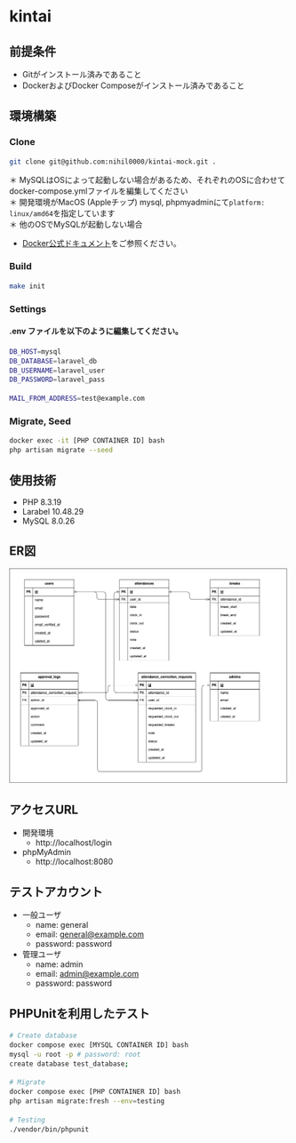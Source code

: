 # kintai

## 前提条件
- Gitがインストール済みであること
- DockerおよびDocker Composeがインストール済みであること

## 環境構築

### Clone
```bash
git clone git@github.com:nihil0000/kintai-mock.git .
```

＊ MySQLはOSによって起動しない場合があるため、それぞれのOSに合わせてdocker-compose.ymlファイルを編集してください \
＊ 開発環境がMacOS (Appleチップ) mysql, phpmyadminにて`platform: linux/amd64`を指定しています \
＊ 他のOSでMySQLが起動しない場合
- [Docker公式ドキュメント](https://docs.docker.com/)をご参照ください。

### Build
```bash
make init
```

### Settings
#### .env ファイルを以下のように編集してください。
```bash
DB_HOST=mysql
DB_DATABASE=laravel_db
DB_USERNAME=laravel_user
DB_PASSWORD=laravel_pass

MAIL_FROM_ADDRESS=test@example.com
```

### Migrate, Seed
```bash
docker exec -it [PHP CONTAINER ID] bash
php artisan migrate --seed
```

## 使用技術
- PHP 8.3.19
- Larabel 10.48.29
- MySQL 8.0.26

## ER図
<img src="docs/er-diagram.png" alt="ER図" width="500">

## アクセスURL
- 開発環境
    - http://localhost/login
- phpMyAdmin
    - http://localhost:8080

## テストアカウント
- 一般ユーザ
   - name: general
   - email: general@example.com
   - password: password
- 管理ユーザ
   - name: admin
   - email: admin@example.com
   - password: password

## PHPUnitを利用したテスト
```bash
# Create database
docker compose exec [MYSQL CONTAINER ID] bash
mysql -u root -p # password: root
create database test_database;

# Migrate
docker compose exec [PHP CONTAINER ID] bash
php artisan migrate:fresh --env=testing

# Testing
./vendor/bin/phpunit
```
